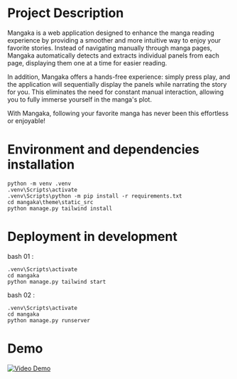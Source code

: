 # Project Description
Mangaka is a web application designed to enhance the manga reading experience by providing a smoother and more intuitive way to enjoy your favorite stories. Instead of navigating manually through manga pages, Mangaka automatically detects and extracts individual panels from each page, displaying them one at a time for easier reading.

In addition, Mangaka offers a hands-free experience: simply press play, and the application will sequentially display the panels while narrating the story for you. This eliminates the need for constant manual interaction, allowing you to fully immerse yourself in the manga's plot.

With Mangaka, following your favorite manga has never been this effortless or enjoyable!

# Environment and dependencies installation
```
python -m venv .venv
.venv\Scripts\activate
.venv\Scripts\python -m pip install -r requirements.txt
cd mangaka\theme\static_src
python manage.py tailwind install
```

# Deployment in development
bash 01 : 
```
.venv\Scripts\activate
cd mangaka
python manage.py tailwind start
```
bash 02 :
```
.venv\Scripts\activate
cd mangaka
python manage.py runserver

```

# Demo
[![Video Demo](https://img.youtube.com/vi/GvON2_ZyZ_4/0.jpg)](https://www.youtube.com/watch?v=GvON2_ZyZ_4)
